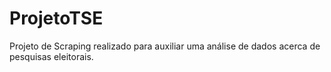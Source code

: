 # ProjetoTSE
Projeto de Scraping realizado para auxiliar uma análise de dados acerca de pesquisas eleitorais.
